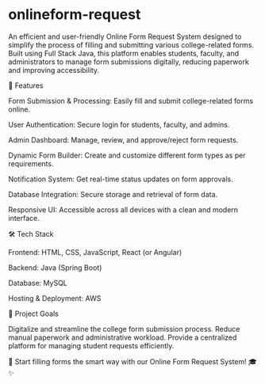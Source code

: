 # onlineform-request
An efficient and user-friendly Online Form Request System designed to simplify the process of filling and submitting various college-related forms. Built using Full Stack Java, this platform enables students, faculty, and administrators to manage form submissions digitally, reducing paperwork and improving accessibility.

🚀 Features

Form Submission & Processing: Easily fill and submit college-related forms online.

User Authentication: Secure login for students, faculty, and admins.

Admin Dashboard: Manage, review, and approve/reject form requests.

Dynamic Form Builder: Create and customize different form types as per requirements.

Notification System: Get real-time status updates on form approvals.

Database Integration: Secure storage and retrieval of form data.

Responsive UI: Accessible across all devices with a clean and modern interface.

🛠 Tech Stack

Frontend: HTML, CSS, JavaScript, React (or Angular)

Backend: Java (Spring Boot)

Database: MySQL 

Hosting & Deployment: AWS

🎯 Project Goals

Digitalize and streamline the college form submission process.
Reduce manual paperwork and administrative workload.
Provide a centralized platform for managing student requests efficiently.

📌 Start filling forms the smart way with our Online Form Request System! 🎓✨
